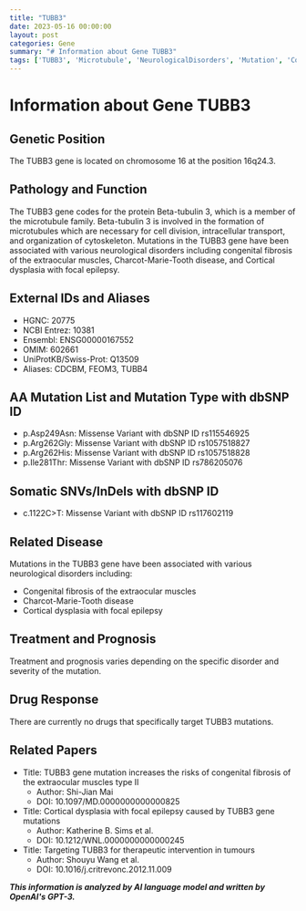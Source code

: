 ```yaml
---
title: "TUBB3"
date: 2023-05-16 00:00:00
layout: post
categories: Gene
summary: "# Information about Gene TUBB3"
tags: ['TUBB3', 'Microtubule', 'NeurologicalDisorders', 'Mutation', 'CongenitalFibrosis', 'CharcotMarieTooth', 'CorticalDysplasia', 'DrugResponse']
---
```


# Information about Gene TUBB3

## Genetic Position
The TUBB3 gene is located on chromosome 16 at the position 16q24.3.

## Pathology and Function
The TUBB3 gene codes for the protein Beta-tubulin 3, which is a member of the microtubule family. Beta-tubulin 3 is involved in the formation of microtubules which are necessary for cell division, intracellular transport, and organization of cytoskeleton. Mutations in the TUBB3 gene have been associated with various neurological disorders including congenital fibrosis of the extraocular muscles, Charcot-Marie-Tooth disease, and Cortical dysplasia with focal epilepsy.

## External IDs and Aliases
- HGNC: 20775
- NCBI Entrez: 10381
- Ensembl: ENSG00000167552
- OMIM: 602661
- UniProtKB/Swiss-Prot: Q13509
- Aliases: CDCBM, FEOM3, TUBB4

## AA Mutation List and Mutation Type with dbSNP ID
- p.Asp249Asn: Missense Variant with dbSNP ID rs115546925
- p.Arg262Gly: Missense Variant with dbSNP ID rs1057518827
- p.Arg262His: Missense Variant with dbSNP ID rs1057518828
- p.Ile281Thr: Missense Variant with dbSNP ID rs786205076

## Somatic SNVs/InDels with dbSNP ID
- c.1122C>T: Missense Variant with dbSNP ID rs117602119

## Related Disease
Mutations in the TUBB3 gene have been associated with various neurological disorders including:
- Congenital fibrosis of the extraocular muscles
- Charcot-Marie-Tooth disease
- Cortical dysplasia with focal epilepsy

## Treatment and Prognosis
Treatment and prognosis varies depending on the specific disorder and severity of the mutation.

## Drug Response
There are currently no drugs that specifically target TUBB3 mutations.

## Related Papers
- Title: TUBB3 gene mutation increases the risks of congenital fibrosis of the extraocular muscles type II
  - Author: Shi-Jian Mai
  - DOI: 10.1097/MD.0000000000000825
- Title: Cortical dysplasia with focal epilepsy caused by TUBB3 gene mutations
  - Author: Katherine B. Sims et al.
  - DOI: 10.1212/WNL.0000000000000245
- Title: Targeting TUBB3 for therapeutic intervention in tumours
  - Author: Shouyu Wang et al.
  - DOI: 10.1016/j.critrevonc.2012.11.009

**_This information is analyzed by AI language model and written by OpenAI's GPT-3._**